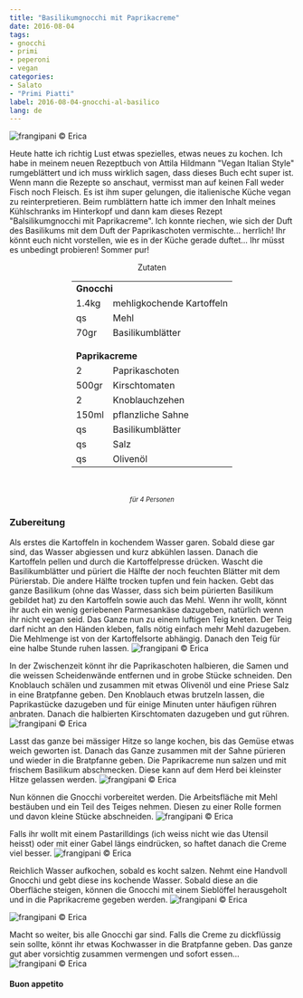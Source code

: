 ```yaml
---
title: "Basilikumgnocchi mit Paprikacreme"
date: 2016-08-04
tags:
- gnocchi
- primi
- peperoni
- vegan
categories:
- Salato
- "Primi Piatti"
label: 2016-08-04-gnocchi-al-basilico
lang: de
---
```

![](../2016-08-04-gnocchi-al-basilico-con-crema-di-peperoni/header.jpg "frangipani © Erica")

Heute hatte ich richtig Lust etwas spezielles, etwas neues zu kochen. Ich habe in meinem neuen Rezeptbuch von Attila Hildmann "Vegan Italian Style" rumgeblättert und ich muss wirklich sagen, dass dieses Buch echt super ist. Wenn mann die Rezepte so anschaut, vermisst man auf keinen Fall weder Fisch noch Fleisch. Es ist ihm super gelungen, die italienische Küche vegan zu reinterpretieren. Beim rumblättern hatte ich immer den Inhalt meines Kühlschranks im Hinterkopf und dann kam dieses Rezept "Balsilikumgnocchi mit Paprikacreme". Ich konnte riechen, wie sich der Duft des Basilikums mit dem Duft der Paprikaschoten vermischte... herrlich! Ihr könnt euch nicht vorstellen, wie es in der Küche gerade duftet... Ihr müsst es unbedingt probieren! Sommer pur!


<div id="wrapper" style="text-align: center">
  <div id="yourdiv" style="display: inline-block;">
    <div class="ingredients">
      <div class="ingredients-title">Zutaten</div>
      <table>
        <tbody>
          <tr>
            <td colspan="2"><b>Gnocchi</b></td>
          </tr>
          <tr>
            <td>1.4kg</td>
            <td>mehligkochende Kartoffeln</td>
          </tr>
          <tr>
            <td>qs</td>
            <td>Mehl</td>
          </tr>
          <tr>
            <td>70gr</td>
            <td>Basilikumblätter</td>
          </tr>
          <tr style="height: 15px;"></tr>
          <tr>          
            <td colspan="2"><b>Paprikacreme</b></td>
          </tr>      
          <tr>
            <td>2</td>
            <td>Paprikaschoten</td>
          </tr>
          <tr>
            <td>500gr</td>
            <td>Kirschtomaten</td>
          </tr>
          <tr>
            <td>2</td>
            <td>Knoblauchzehen</td>
          </tr>
          <tr>
            <td>150ml</td>
            <td>pflanzliche Sahne</td>
          </tr>
          <tr>
            <td>qs</td>
            <td>Basilikumblätter</td>
          </tr>
          <tr>
            <td>qs</td>
            <td>Salz</td>
          </tr>
          <tr>
            <td>qs</td>
            <td>Olivenöl</td>        
          </tr>
        </tbody>
      </table>
      <br></br>
      <i class="pull-right" style="font-size: 80%;">für 4 Personen</i>
    </div>
  </div>
</div>


<h3>
  <font color="grey">
    <i class="fa fa-cogs"></i>
  </font> Zubereitung
</h3>

Als erstes die Kartoffeln in kochendem Wasser garen. Sobald diese gar sind, das Wasser abgiessen und kurz abkühlen lassen. Danach die Kartoffeln pellen und durch die Kartoffelpresse drücken. Wascht die Basilikumblätter und püriert die Hälfte der noch feuchten Blätter mit dem Pürierstab. Die andere Hälfte trocken tupfen und fein hacken. Gebt das ganze Basilikum (ohne das Wasser, dass sich beim pürierten Basilikum gebildet hat) zu den Kartoffeln sowie auch das Mehl. Wenn ihr wollt, könnt ihr auch ein wenig geriebenen Parmesankäse dazugeben, natürlich wenn ihr nicht vegan seid. Das Ganze nun zu einem luftigen Teig kneten. Der Teig darf nicht an den Händen kleben, falls nötig einfach mehr Mehl dazugeben. Die Mehlmenge ist von der Kartoffelsorte abhängig. Danach den Teig für eine halbe Stunde ruhen lassen.
![](../2016-08-04-gnocchi-al-basilico-con-crema-di-peperoni/impasto.jpg "frangipani © Erica")

In der Zwischenzeit könnt ihr die Paprikaschoten halbieren, die Samen und die weissen Scheidenwände entfernen und in grobe Stücke schneiden. Den Knoblauch schälen und zusammen mit etwas Olivenöl und eine Priese Salz in eine Bratpfanne geben. Den Knoblauch etwas brutzeln lassen, die Paprikastücke dazugeben und für einige Minuten unter häufigen rühren anbraten. Danach die halbierten Kirschtomaten dazugeben und gut rühren.
![](../2016-08-04-gnocchi-al-basilico-con-crema-di-peperoni/cremacruda.jpg "frangipani © Erica")

Lasst das ganze bei mässiger Hitze so lange kochen, bis das Gemüse etwas weich geworten ist. Danach das Ganze zusammen mit der Sahne pürieren und wieder in die Bratpfanne geben. Die Paprikacreme nun salzen und mit frischem Basilikum abschmecken. Diese kann auf dem Herd bei kleinster Hitze gelassen werden.
![](../2016-08-04-gnocchi-al-basilico-con-crema-di-peperoni/crema.jpg "frangipani © Erica")

Nun können die Gnocchi vorbereitet werden. Die Arbeitsfläche mit Mehl bestäuben und ein Teil des Teiges nehmen. Diesen zu einer Rolle formen und davon kleine Stücke abschneiden.
![](../2016-08-04-gnocchi-al-basilico-con-crema-di-peperoni/gnocchi.jpg "frangipani © Erica")

Falls ihr wollt mit einem Pastarilldings (ich weiss nicht wie das Utensil heisst) oder mit einer Gabel längs eindrücken, so haftet danach die Creme viel besser.
![](../2016-08-04-gnocchi-al-basilico-con-crema-di-peperoni/gnocchirigati.jpg "frangipani © Erica")

Reichlich Wasser aufkochen, sobald es kocht salzen. Nehmt eine Handvoll Gnocchi und gebt diese ins kochende Wasser. Sobald diese an die Oberfläche steigen, können die Gnocchi mit einem Sieblöffel herausgeholt und in die Paprikacreme gegeben werden.
![](../2016-08-04-gnocchi-al-basilico-con-crema-di-peperoni/pentola.jpg "frangipani © Erica")

![](../2016-08-04-gnocchi-al-basilico-con-crema-di-peperoni/padella.jpg "frangipani © Erica")

Macht so weiter, bis alle Gnocchi gar sind. Falls die Creme zu dickflüssig sein sollte, könnt ihr etwas Kochwasser in die Bratpfanne geben. Das ganze gut aber vorsichtig zusammen vermengen und sofort essen...
![](../2016-08-04-gnocchi-al-basilico-con-crema-di-peperoni/risultato.jpg "frangipani © Erica")

<h4>Buon appetito
  <font color="red">
    <i class="fa fa-smile-o"></i>
  </font>
</h4>
